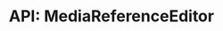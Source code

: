 ---
comment: "/**\n * A picker for referencing Media \n *\n * @description Example:\n * <pre>\n * {\n *     \"myMediaReference\": {\n *         \"label\": \"My medie reference\",\n *         \"tabId\": \"content\",\n *         \"schemaId\": \"mediaReference\"\n *     }\n * }\n * </pre>\n *\n * @memberof HashBrown.Client.Views.Editors.FieldEditors\n */"
meta:
    range:
        - 608
        - 2697
    filename: MediaReferenceEditor.js
    lineno: 26
    columnno: 0
    path: /home/mrzapp/Development/Web/hashbrown-cms/src/Client/Views/Editors/FieldEditors
    code:
        id: astnode100017147
        name: MediaReferenceEditor
        type: ClassDeclaration
        paramnames:
            - params
classdesc: 'A picker for referencing Media'
description: 'A picker for referencing Media'
memberof: HashBrown.Client.Views.Editors.FieldEditors
name: MediaReferenceEditor
longname: HashBrown.Client.Views.Editors.FieldEditors.MediaReferenceEditor
kind: class
scope: static
params: []
methods:
    -
        comment: "/**\n     * Renders this editor\n     */"
        meta:
            range:
                - 783
                - 2695
            filename: MediaReferenceEditor.js
            lineno: 36
            columnno: 4
            path: /home/mrzapp/Development/Web/hashbrown-cms/src/Client/Views/Editors/FieldEditors
            code:
                id: astnode100017165
                name: 'MediaReferenceEditor#template'
                type: MethodDefinition
                paramnames: []
            vars:
                "": null
        description: 'Renders this editor'
        name: template
        longname: 'HashBrown.Client.Views.Editors.FieldEditors.MediaReferenceEditor#template'
        kind: function
        memberof: HashBrown.Client.Views.Editors.FieldEditors.MediaReferenceEditor
        scope: instance
        params: []
shortname: MediaReferenceEditor
layout: docPage
permalink: /docs/hashbrown/client/views/editors/fieldeditors/mediareferenceeditor/
title: 'API: MediaReferenceEditor'

---